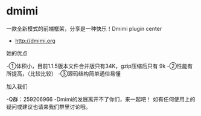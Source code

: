 dmimi
=====

一款全新模式的前端框架，分享是一种快乐！Dmimi plugin center


* <a>http://dmimi.org</a> 

她的优点
>
-①体积小，目前1.1.5版本文件合并版只有34K，gzip压缩后只有 9k
-②性能有所提高，（比较比较）
-③源码结构简单通俗易懂

加入我们
>
-Q群：259206966 
-Dmimi的发展离开不了你们，来一起吧！ 如有任何使用上的疑问或建议也请来我们群里讨论哦。
